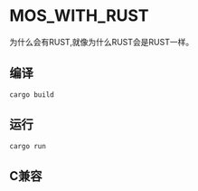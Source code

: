 # MOS_WITH_RUST

为什么会有RUST,就像为什么RUST会是RUST一样。

## 编译

```shell
cargo build
```

## 运行

```shell
cargo run
```


## C兼容

